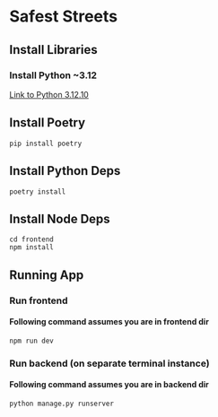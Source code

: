 # Safest Streets
## Install Libraries
### Install Python ~3.12
<a href="https://www.python.org/downloads/release/python-31210/">Link to Python 3.12.10</a>
## Install Poetry
```
pip install poetry
```
## Install Python Deps
```
poetry install
```
## Install Node Deps
```
cd frontend
npm install
```

## Running App
### Run frontend
#### Following command assumes you are in frontend dir
```
npm run dev
```
### Run backend (on separate terminal instance)
#### Following command assumes you are in backend dir
```
python manage.py runserver
```